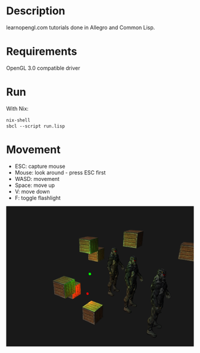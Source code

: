 # Description

learnopengl.com tutorials done in Allegro and Common Lisp.

# Requirements

OpenGL 3.0 compatible driver

# Run

With Nix:
```
nix-shell
sbcl --script run.lisp
```

# Movement

- ESC: capture mouse
- Mouse: look around - press ESC first
- WASD: movement
- Space: move up
- V: move down
- F: toggle flashlight

![Screenshot](/screenshots/1.png?raw=true)

